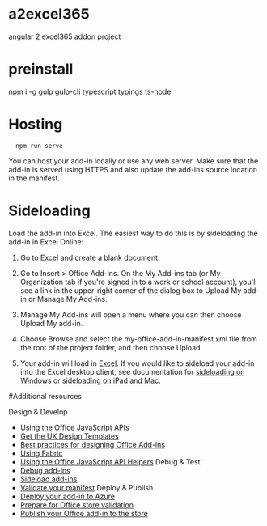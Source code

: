 # a2excel365
angular 2 excel365 addon project

# preinstall
npm i -g gulp gulp-cli typescript typings ts-node


# Hosting
```
  npm run serve
```

You can host your add-in locally or use any web server. Make sure that the add-in is served using HTTPS and also update the add-ins source location in the manifest.

# Sideloading

Load the add-in into Excel. The easiest way to do this is by sideloading the add-in in Excel Online: 
1. Go to [Excel](https://office.live.com/start/Excel.aspx?auth=2&nf=1) and create a blank document.

2. Go to Insert > Office Add-ins.
 On the My Add-ins tab (or My Organization tab if you're signed in to a work or school account),
 you'll see a link in the upper-right corner of the dialog box to Upload My add-in or Manage My Add-ins.

3. Manage My Add-ins will open a menu where you can then choose Upload My add-in.

4. Choose Browse and select the my-office-add-in-manifest.xml file from the root of the project folder, and then choose Upload.

5. Your add-in will load in [Excel](https://office.live.com/start/Excel.aspx?auth=2&nf=1).
  If you would like to sideload your add-in into the Excel desktop client, see documentation for [sideloading on Windows](https://dev.office.com/docs/add-ins/testing/create-a-network-shared-folder-catalog-for-task-pane-and-content-add-ins) or [sideloading on iPad and Mac](https://dev.office.com/docs/add-ins/testing/sideload-an-office-add-in-on-ipad-and-mac).

#Additional resources

Design & Develop
  * [Using the Office JavaScript APIs](https://dev.office.com/reference/add-ins/javascript-api-for-office)
  * [Get the UX Design Templates](https://dev.office.com/docs/add-ins/design/ux-design-patterns)
  * [Best practices for designing Office Add-ins](https://dev.office.com/docs/add-ins/design/add-in-design)
  * [Using Fabric](http://dev.office.com/fabric#/get-started)
  * [Using the Office JavaScript API Helpers](https://github.com/OfficeDev/office-js-helpers)
Debug & Test
  * [Debug add-ins](https://dev.office.com/docs/add-ins/get-started/create-an-office-add-in-using-any-editor#debugging-your-office-add-in)
  * [Sideload add-ins](https://dev.office.com/docs/add-ins/testing/create-a-network-shared-folder-catalog-for-task-pane-and-content-add-ins)
  * [Validate your manifest](https://dev.office.com/docs/add-ins/testing/troubleshoot-manifest)
Deploy & Publish
  * [Deploy your add-in to Azure](https://dev.office.com/docs/add-ins/publish/host-an-office-add-in-on-microsoft-azure)
  * [Prepare for Office store validation](https://msdn.microsoft.com/en-us/library/office/jj591603.aspx#Anchor_0)
  * [Publish your Office add-in to the store](https://msdn.microsoft.com/en-us/library/office/jj220037.aspx)

